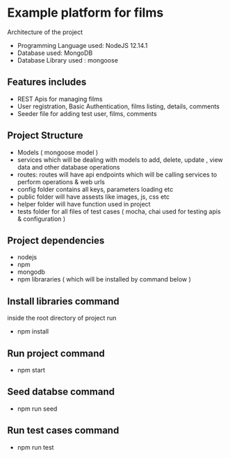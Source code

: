 # Example platform for films
Architecture of the project
* Programming Language used: NodeJS 12.14.1
* Database used: MongoDB
* Database Library used : mongoose
## Features includes
* REST Apis for managing films
* User registration,  Basic Authentication, films listing, details, comments
* Seeder file for adding test user, films, comments

## Project Structure
 * Models ( mongoose model )
 * services which will be dealing with models to add, delete, update , view data and other database operations
 * routes: routes will have api endpoints which will be calling services to perform operations & web  urls
 * config folder contains all keys, parameters loading etc
 * public folder will have assests  like images, js, css etc
 * helper folder will have function used in project
 * tests folder for all files of test cases ( mocha, chai used for testing apis & configuration )

## Project dependencies
 * nodejs
 * npm
 * mongodb
 * npm librararies ( which will be installed by command below ) 
 
## Install libraries command
 inside the root directory of project run
 * npm install
## Run project command
 * npm start

## Seed databse command
 * npm run seed

## Run test cases command
 * npm run test
